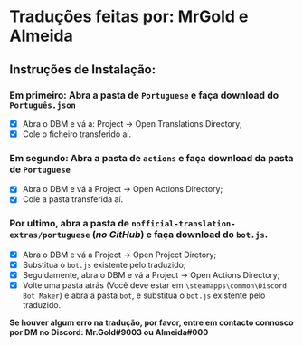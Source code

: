 # Traduções feitas por: MrGold e Almeida<br/>

## Instruções de Instalação:<br/>

### Em primeiro: Abra a pasta de `Portuguese` e faça download do **`Português.json`**
- [x] Abra o DBM e vá a: Project &rarr; Open Translations Directory;
- [x] Cole o ficheiro transferido aí.

### Em segundo: Abra a pasta de `actions` e faça download da pasta de **`Portuguese`**
- [x] Abra o DBM e vá a Project &rarr; Open Actions Directory;
- [x] Cole a pasta transferida aí.

### Por ultimo, abra a pasta de `nofficial-translation-extras/portuguese` (*no GitHub*) e faça download do **`bot.js`**.
- [x] Abra o DBM e vá a Project &rarr; Open Project Diretory;
- [x] Substitua o `bot.js` existente pelo traduzido;
- [x] Seguidamente, abra o DBM e vá a Project &rarr; Open Actions Directory;
- [x] Volte uma pasta atrás (Você deve estar em `\steamapps\common\Discord Bot Maker`) e abra a pasta `bot`, e substitua o `bot.js` existente pelo traduzido.

**Se houver algum erro na tradução, por favor, entre em contacto connosco por DM no Discord: Mr.Gold#9003 ou Almeida#000**
